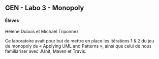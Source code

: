 ## GEN - Labo 3 - Monopoly
#### Élèves
Hélène Dubuis et Michaël Triponnez

Ce laboratoire avait pour but de mettre en place les itérations 1 & 2 du jeu de monopoly de « Applying UML and Patterns », ainsi que celui de nous familiariser avec JUnit, Maven et Travis.
